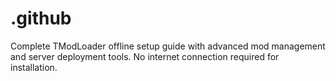 # .github
Complete TModLoader offline setup guide with advanced mod management and server deployment tools. No internet connection required for installation.
